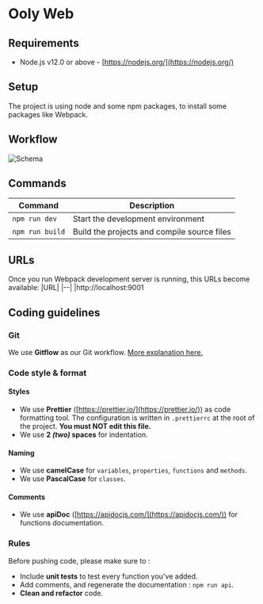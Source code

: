 # Ooly Web

## Requirements
- Node.js v12.0 or above - [https://nodejs.org/](https://nodejs.org/)

## Setup

The project is using node and some npm packages, to install some packages like Webpack.

## Workflow

![Schema](./schema.jpg)

## Commands

| Command                 | Description                                    |
| ----------------------- | ---------------------------------------------- |
| `npm run dev`           | Start the development environment              |
| `npm run build`         | Build the projects and compile source files    |

## URLs

Once you run Webpack development server is running, this URLs become available:
|URL|
|--|
|http://localhost:9001

## Coding guidelines

### Git

We use **Gitflow** as our Git workflow. [More explanation here.](https://www.atlassian.com/git/tutorials/comparing-workflows/gitflow-workflow)

### Code style & format

#### Styles

- We use **Prettier** ([https://prettier.io/](https://prettier.io/)) as code formatting tool. The configuration is written in `.prettierrc` at the root of the project. **You must NOT edit this file.**
- We use **2 _(two)_ spaces** for indentation.

#### Naming

- We use **camelCase** for `variables`, `properties`, `functions` and `methods`.
- We use **PascalCase** for `classes`.

#### Comments

- We use **apiDoc** ([https://apidocjs.com/](https://apidocjs.com/)) for functions documentation.

### Rules

Before pushing code, please make sure to :

- Include **unit tests** to test every function you've added.
- Add comments, and regenerate the documentation : `npm run api`.
- **Clean and refactor** code.
